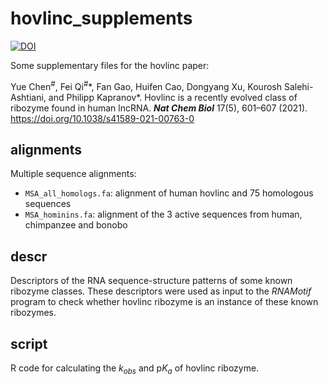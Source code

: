 # hovlinc_supplements

[![DOI](https://zenodo.org/badge/284808152.svg)](https://zenodo.org/badge/latestdoi/284808152)

Some supplementary files for the hovlinc paper:

Yue Chen<sup>#</sup>, Fei Qi<sup>#</sup>\*, Fan Gao, Huifen Cao, Dongyang Xu, Kourosh Salehi-Ashtiani, and Philipp Kapranov\*. Hovlinc is a recently evolved class of ribozyme found in human lncRNA. ***Nat Chem Biol*** 17(5), 601–607 (2021). https://doi.org/10.1038/s41589-021-00763-0

## alignments

Multiple sequence alignments:

- `MSA_all_homologs.fa`: alignment of human hovlinc and 75 homologous sequences
- `MSA_hominins.fa`: alignment of the 3 active sequences from human, chimpanzee and bonobo

## descr

Descriptors of the RNA sequence-structure patterns of some known ribozyme classes. These descriptors were used as input to the *RNAMotif* program to check whether hovlinc ribozyme is an instance of these known ribozymes.

## script

R code for calculating the *k<sub>obs</sup>* and p*K<sub>a</sup>* of hovlinc ribozyme.

